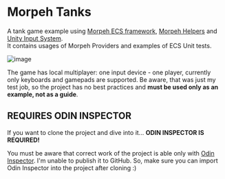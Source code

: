 # Morpeh Tanks
A tank game example using [Morpeh ECS framework](https://github.com/scellecs/morpeh),
[Morpeh Helpers](https://github.com/SH42913/morpeh.helpers)
and [Unity Input System](https://github.com/Unity-Technologies/InputSystem). \
It contains usages of Morpeh Providers and examples of ECS Unit tests.

![image](https://user-images.githubusercontent.com/17111024/148764851-f7c94020-c87f-4a27-b6f5-d8c93624c220.png)

The game has local multiplayer: one input device - one player, currently only keyboards and gamepads are supported.
Be aware, that was just my test job, so the project has no best practices and **must be used only as an example, not as a guide**.

## REQUIRES ODIN INSPECTOR

If you want to clone the project and dive into it... **ODIN INSPECTOR IS REQUIRED!**

You must be aware that correct work of the project is able only with [Odin Inspector](https://odininspector.com/). I'm
unable to publish it to GitHub. So, make sure you can import Odin Inspector into the project after cloning :)
